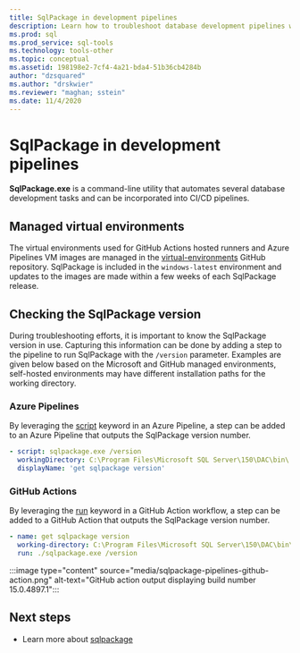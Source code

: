 ```yaml
---
title: SqlPackage in development pipelines
description: Learn how to troubleshoot database development pipelines with SqlPackage.exe by checking the installed build number.
ms.prod: sql
ms.prod_service: sql-tools
ms.technology: tools-other
ms.topic: conceptual
ms.assetid: 198198e2-7cf4-4a21-bda4-51b36cb4284b
author: "dzsquared"
ms.author: "drskwier"
ms.reviewer: "maghan; sstein"
ms.date: 11/4/2020
---
```


# SqlPackage in development pipelines

**SqlPackage.exe** is a command-line utility that automates several database development tasks and can be incorporated into CI/CD pipelines.

## Managed virtual environments

The virtual environments used for GitHub Actions hosted runners and Azure Pipelines VM images are managed in the [virtual-environments](https://github.com/actions/virtual-environments) GitHub repository.  SqlPackage is included in the `windows-latest` environment and updates to the images are made within a few weeks of each SqlPackage release.

## Checking the SqlPackage version

During troubleshooting efforts, it is important to know the SqlPackage version in use.  Capturing this information can be done by adding a step to the pipeline to run SqlPackage with the `/version` parameter.  Examples are given below based on the Microsoft and GitHub managed environments, self-hosted environments may have different installation paths for the working directory.

### Azure Pipelines

By leveraging the [script](https://docs.microsoft.com/azure/devops/pipelines/yaml-schema#script) keyword in an Azure Pipeline, a step can be added to an Azure Pipeline that outputs the SqlPackage version number.

```yaml
- script: sqlpackage.exe /version
  workingDirectory: C:\Program Files\Microsoft SQL Server\150\DAC\bin\
  displayName: 'get sqlpackage version'
```

### GitHub Actions

By leveraging the [run](https://docs.github.com/en/free-pro-team@latest/actions/reference/workflow-syntax-for-github-actions) keyword in a GitHub Action workflow, a step can be added to a GitHub Action that outputs the SqlPackage version number.

```yaml
- name: get sqlpackage version
  working-directory: C:\Program Files\Microsoft SQL Server\150\DAC\bin\
  run: ./sqlpackage.exe /version
```

:::image type="content" source="media/sqlpackage-pipelines-github-action.png" alt-text="GitHub action output displaying build number 15.0.4897.1":::

## Next steps

- Learn more about [sqlpackage](sqlpackage.md)

